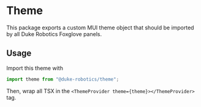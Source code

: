 # Theme
This package exports a custom MUI theme object that should be imported by all Duke Robotics Foxglove panels.

## Usage
Import this theme with
```js
import theme from "@duke-robotics/theme";
```

Then, wrap all TSX in the `<ThemeProvider theme={theme}></ThemeProvider>` tag.